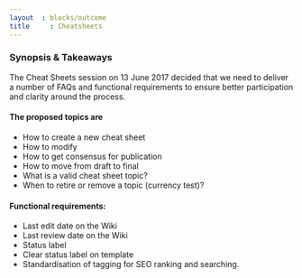 ```yaml
---
layout  : blocks/outcome
title	  : Cheatsheets
---
```


### Synopsis & Takeaways
 
The Cheat Sheets session on 13 June 2017 decided that we need to deliver a number of FAQs and functional requirements to ensure better participation and clarity around the process.

#### The proposed topics are

  - How to create a new cheat sheet
  - How to modify
  - How to get consensus for publication
  - How to move from draft to final
  - What is a valid cheat sheet topic?
  - When to retire or remove a topic (currency test)?

#### Functional requirements:

  - Last edit date on the Wiki
  - Last review date on the Wiki
  - Status label
  - Clear status label on template
  - Standardisation of tagging for SEO ranking and searching.
